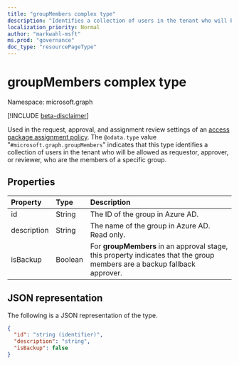 ```yaml
---
title: "groupMembers complex type"
description: "Identifies a collection of users in the tenant who will be allowed as requestor, approver, or reviewer."
localization_priority: Normal
author: "markwahl-msft"
ms.prod: "governance"
doc_type: "resourcePageType"
---
```


# groupMembers complex type

Namespace: microsoft.graph

[!INCLUDE [beta-disclaimer](../../includes/beta-disclaimer.md)]

Used in the request, approval, and assignment review settings of an [access package assignment policy](accesspackageassignmentpolicy.md). 
The `@odata.type` value "`#microsoft.graph.groupMembers`" indicates that this type identifies a collection of users in the tenant who will be allowed as requestor, approver, or reviewer, who are the members of a specific group.

## Properties

| Property                     | Type                      | Description |
| :--------------------------- | :------------------------ | :---------- |
| id |String | The ID of the group in Azure AD. |
| description |String | The name of the group in Azure AD. Read only. |
| isBackup | Boolean | For **groupMembers** in an approval stage, this property indicates that the group members are a backup fallback approver. |

## JSON representation


The following is a JSON representation of the type.

<!-- {
  "blockType": "resource",
  "optionalProperties": [

  ],
  "@odata.type": "microsoft.graph.groupMembers",
  "baseType": "microsoft.graph.userSet"
}-->

```json
{
  "id": "string (identifier)",
  "description": "string",
  "isBackup": false
}
```



<!-- uuid: 16cd6b66-4b1a-43a1-adaf-3a886856ed98
2019-02-04 14:57:30 UTC -->
<!-- {
  "type": "#page.annotation",
  "description": "groupMembers complex type",
  "keywords": "",
  "section": "documentation",
  "tocPath": ""
}-->


